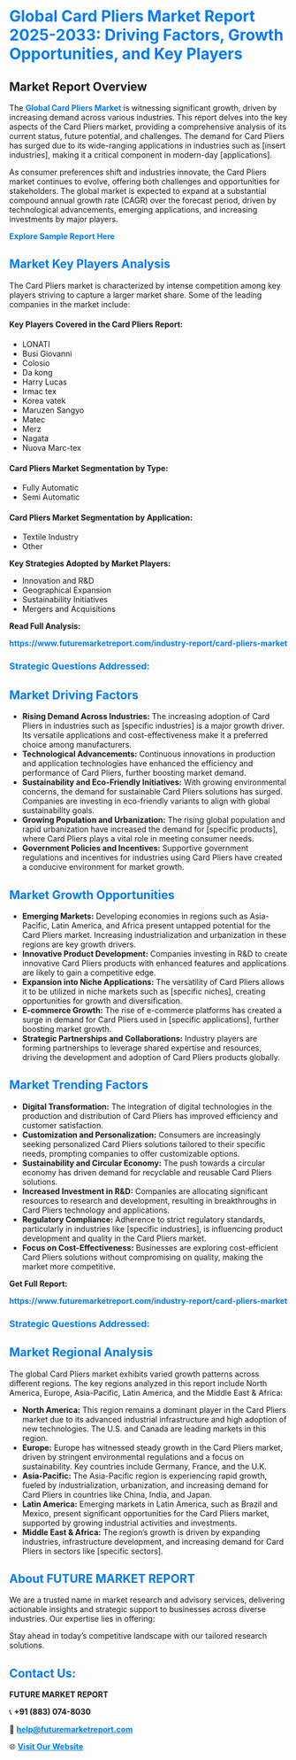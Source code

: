 <h1 style="color: #007BFF;">Global Card Pliers Market Report 2025-2033: Driving Factors, Growth Opportunities, and Key Players</h1>

<section id="overview">
<h2>Market Report Overview</h2>
<p>The <a href="https://www.futuremarketreport.com/industry-report/card-pliers-market" style="color: #007BFF; text-decoration: none;"><strong>Global Card Pliers Market</strong></a> is witnessing significant growth, driven by increasing demand across various industries. This report delves into the key aspects of the Card Pliers market, providing a comprehensive analysis of its current status, future potential, and challenges. The demand for Card Pliers has surged due to its wide-ranging applications in industries such as [insert industries], making it a critical component in modern-day [applications].</p>
<p>As consumer preferences shift and industries innovate, the Card Pliers market continues to evolve, offering both challenges and opportunities for stakeholders. The global market is expected to expand at a substantial compound annual growth rate (CAGR) over the forecast period, driven by technological advancements, emerging applications, and increasing investments by major players.</p>
</section>

<section id="overview">
<p><a href="https://www.futuremarketreport.com/request-sample/reportId=36901" style="color: #007BFF; text-decoration: none;"><strong>Explore Sample Report Here</strong></a></p>
</section>

<section id="key-players">
<h2 style="color: #007BFF;">Market Key Players Analysis</h2>
<p>The Card Pliers market is characterized by intense competition among key players striving to capture a larger market share. Some of the leading companies in the market include:</p>
<h4>Key Players Covered in the Card Pliers Report:</h4>
<ul><li>LONATI</li><li>Busi Giovanni</li><li>Colosio</li><li>Da kong</li><li>Harry Lucas</li><li>Irmac tex</li><li>Korea vatek</li><li>Maruzen Sangyo</li><li>Matec</li><li>Merz</li><li>Nagata</li><li>Nuova Marc-tex</li></ul>
<h4>Card Pliers Market Segmentation by Type:</h4>
<ul><li>Fully Automatic</li><li>Semi Automatic</li></ul>

<h4>Card Pliers Market Segmentation by Application:</h4>
<ul><li>Textile Industry</li><li>Other</li></ul>
<p><strong>Key Strategies Adopted by Market Players:</strong></p>
<ul>
<li>Innovation and R&D</li>
<li>Geographical Expansion</li>
<li>Sustainability Initiatives</li>
<li>Mergers and Acquisitions</li>
</ul>
</section>

<section>
<p><strong>Read Full Analysis: </strong></p><a href="https://www.futuremarketreport.com/industry-report/card-pliers-market" style="color: #007BFF; text-decoration: none;"><strong>https://www.futuremarketreport.com/industry-report/card-pliers-market</strong></a>
<h3 style="color: #007BFF;">Strategic Questions Addressed:</h3>
</section>

<section id="driving-factors">
<h2 style="color: #007BFF;">Market Driving Factors</h2>
<ul>
<li><strong>Rising Demand Across Industries:</strong> The increasing adoption of Card Pliers in industries such as [specific industries] is a major growth driver. Its versatile applications and cost-effectiveness make it a preferred choice among manufacturers.</li>
<li><strong>Technological Advancements:</strong> Continuous innovations in production and application technologies have enhanced the efficiency and performance of Card Pliers, further boosting market demand.</li>
<li><strong>Sustainability and Eco-Friendly Initiatives:</strong> With growing environmental concerns, the demand for sustainable Card Pliers solutions has surged. Companies are investing in eco-friendly variants to align with global sustainability goals.</li>
<li><strong>Growing Population and Urbanization:</strong> The rising global population and rapid urbanization have increased the demand for [specific products], where Card Pliers plays a vital role in meeting consumer needs.</li>
<li><strong>Government Policies and Incentives:</strong> Supportive government regulations and incentives for industries using Card Pliers have created a conducive environment for market growth.</li>
</ul>
</section>

<section id="growth-opportunities">
<h2 style="color: #007BFF;">Market Growth Opportunities</h2>
<ul>
<li><strong>Emerging Markets:</strong> Developing economies in regions such as Asia-Pacific, Latin America, and Africa present untapped potential for the Card Pliers market. Increasing industrialization and urbanization in these regions are key growth drivers.</li>
<li><strong>Innovative Product Development:</strong> Companies investing in R&D to create innovative Card Pliers products with enhanced features and applications are likely to gain a competitive edge.</li>
<li><strong>Expansion into Niche Applications:</strong> The versatility of Card Pliers allows it to be utilized in niche markets such as [specific niches], creating opportunities for growth and diversification.</li>
<li><strong>E-commerce Growth:</strong> The rise of e-commerce platforms has created a surge in demand for Card Pliers used in [specific applications], further boosting market growth.</li>
<li><strong>Strategic Partnerships and Collaborations:</strong> Industry players are forming partnerships to leverage shared expertise and resources, driving the development and adoption of Card Pliers products globally.</li>
</ul>
</section>

<section id="trending-factors">
<h2 style="color: #007BFF;">Market Trending Factors</h2>
<ul>
<li><strong>Digital Transformation:</strong> The integration of digital technologies in the production and distribution of Card Pliers has improved efficiency and customer satisfaction.</li>
<li><strong>Customization and Personalization:</strong> Consumers are increasingly seeking personalized Card Pliers solutions tailored to their specific needs, prompting companies to offer customizable options.</li>
<li><strong>Sustainability and Circular Economy:</strong> The push towards a circular economy has driven demand for recyclable and reusable Card Pliers solutions.</li>
<li><strong>Increased Investment in R&D:</strong> Companies are allocating significant resources to research and development, resulting in breakthroughs in Card Pliers technology and applications.</li>
<li><strong>Regulatory Compliance:</strong> Adherence to strict regulatory standards, particularly in industries like [specific industries], is influencing product development and quality in the Card Pliers market.</li>
<li><strong>Focus on Cost-Effectiveness:</strong> Businesses are exploring cost-efficient Card Pliers solutions without compromising on quality, making the market more competitive.</li>
</ul>
</section>

<section>
<p><strong>Get Full Report: </strong></p><a href="https://www.futuremarketreport.com/industry-report/card-pliers-market" style="color: #007BFF; text-decoration: none;"><strong>https://www.futuremarketreport.com/industry-report/card-pliers-market</strong></a>
<h3 style="color: #007BFF;">Strategic Questions Addressed:</h3>
</section>


<section id="regional-analysis">
<h2 style="color: #007BFF;">Market Regional Analysis</h2>
<p>The global Card Pliers market exhibits varied growth patterns across different regions. The key regions analyzed in this report include North America, Europe, Asia-Pacific, Latin America, and the Middle East & Africa:</p>
<ul>
<li><strong>North America:</strong> This region remains a dominant player in the Card Pliers market due to its advanced industrial infrastructure and high adoption of new technologies. The U.S. and Canada are leading markets in this region.</li>
<li><strong>Europe:</strong> Europe has witnessed steady growth in the Card Pliers market, driven by stringent environmental regulations and a focus on sustainability. Key countries include Germany, France, and the U.K.</li>
<li><strong>Asia-Pacific:</strong> The Asia-Pacific region is experiencing rapid growth, fueled by industrialization, urbanization, and increasing demand for Card Pliers in countries like China, India, and Japan.</li>
<li><strong>Latin America:</strong> Emerging markets in Latin America, such as Brazil and Mexico, present significant opportunities for the Card Pliers market, supported by growing industrial activities and investments.</li>
<li><strong>Middle East & Africa:</strong> The region’s growth is driven by expanding industries, infrastructure development, and increasing demand for Card Pliers in sectors like [specific sectors].</li>
</ul>
</section>

<footer>
<h2 style="color: #007BFF;">About FUTURE MARKET REPORT</h2>
<p>We are a trusted name in market research and advisory services, delivering actionable insights and strategic support to businesses across diverse industries. Our expertise lies in offering:</p>

<p>Stay ahead in today’s competitive landscape with our tailored research solutions.</p>

<h2 style="color: #007BFF;">Contact Us:</h2>
<p><strong>FUTURE MARKET REPORT</strong></p>
<p>📞 <strong>+91 (883) 074-8030</strong></p>
<p>📧 <strong><a href="mailto:help@futuremarketreport.com" style="color: #007BFF;">help@futuremarketreport.com</a></strong></p>
<p>🌐 <strong><a href="https://www.futuremarketreport.com/" style="color: #007BFF;">Visit Our Website</a></strong></p>
</footer>
